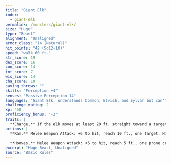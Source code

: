 ```yaml
---
title: "Giant Elk"
index:
  - giant-elk
permalink: /monsters/giant-elk/
size: "Huge"
type: "Beast"
alignment: "Unaligned"
armor_class: "14 (Natural)"
hit_points: "42 (5d12+10)"
speed: "walk 60 ft."
str_score: 19
dex_score: 16
con_score: 14
int_score: 7
wis_score: 14
cha_score: 10
saving_throws: ""
skills: "Perception +4"
senses: "Passive Perception 14"
languages: "Giant Elk, understands Common, Elvish, and Sylvan but can't speak"
challenge_rating: 2
xp: 450
proficiency_bonus: "+2"
traits: |
  **Charge.** If the elk moves at least 20 ft. straight toward a target and then hits it with a ram attack on the same turn, the target takes an extra 7 (2d6) damage. If the target is a creature, it must succeed on a DC 14 Strength saving throw or be knocked prone.
actions: |
  **Ram.** Melee Weapon Attack: +6 to hit, reach 10 ft., one target. Hit: 11 (2d6 + 4) bludgeoning damage.
  
  **Hooves.** Melee Weapon Attack: +6 to hit, reach 5 ft., one prone creature. Hit: 22 (4d8 + 4) bludgeoning damage.
excerpt: "Huge Beast, Unaligned"
source: "Basic Rules"
---
```

